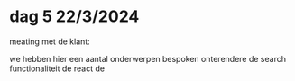 # dag 5 22/3/2024

meating met de klant:

we hebben hier een aantal onderwerpen bespoken onterendere de search functionaliteit de react de&#x20;
